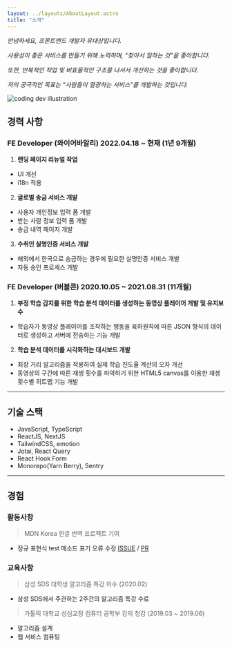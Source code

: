 ```yaml
---
layout: ../layouts/AboutLayout.astro
title: "소개"
---
```


_안녕하세요, 프론트엔드 개발자 유대상입니다._

_사용성이 좋은 서비스를 만들기 위해 노력하며, “찾아서 일하는 것”을 좋아합니다._

_또한, 반복적인 작업 및 비효율적인 구조를 나서서 개선하는 것을 좋아합니다._

_저의 궁극적인 목표는 “사람들이 열광하는 서비스”를 개발하는 것입니다._

<div>
  <img src="/assets/dev.svg" class="sm:w-1/2 mx-auto" alt="coding dev illustration">
</div>

## 경력 사항

### FE Developer (와이어바알리) 2022.04.18 ~ 현재 (1년 9개월)

1. **랜딩 페이지 리뉴얼 작업**

- UI 개선
- i18n 적용

2. **글로벌 송금 서비스 개발**

- 사용자 개인정보 입력 폼 개발
- 받는 사람 정보 입력 폼 개발
- 송금 내역 페이지 개발

3. **수취인 실명인증 서비스 개발**

- 해외에서 한국으로 송금하는 경우에 필요한 실명인증 서비스 개발
- 자동 승인 프로세스 개발

### FE Developer (버블콘) 2020.10.05 ~ 2021.08.31 (11개월)

1. **부정 학습 감지를 위한 학습 분석 데이터를 생성하는 동영상 플레이어 개발 및 유지보수**

- 학습자가 동영상 플레이어를 조작하는 행동을 육하원칙에 따른 JSON 형식의 데이터로 생성하고 서버에 전송하는 기능 개발

2. **학습 분석 데이터를 시각화하는 대시보드 개발**

- 최장 거리 알고리즘을 적용하여 실제 학습 진도율 계산의 오차 개선
- 동영상의 구간에 따른 재생 횟수를 파악하기 위한 HTML5 canvas를 이용한 재생 횟수별 히트맵 기능 개발

---

## 기술 스택

- JavaScript, TypeScript
- ReactJS, NextJS
- TailwindCSS, emotion
- Jotai, React Query
- React Hook Form
- Monorepo(Yarn Berry), Sentry

---

## 경험

### 활동사항

> MDN Korea 한글 번역 프로젝트 기여

- 정규 표현식 test 메소드 표기 오류 수정 [ISSUE](https://github.com/mdn/translated-content/issues/3134) / [PR](https://github.com/mdn/translated-content/pull/3135)

### 교육사항

> 삼성 SDS 대학생 알고리즘 특강 이수 (2020.02)

- 삼성 SDS에서 주관하는 2주간의 알고리즘 특강 수료

> 가톨릭 대학교 성심교정 컴퓨터 공학부 강의 청강 (2019.03 ~ 2019.06)

- 알고리즘 설계
- 웹 서비스 컴퓨팅
